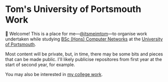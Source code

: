 # Tom's University of Portsmouth Work

👋 Welcome! This is a place for me—[@itsmeimtom](https://github.com/itsmeimtom)—to organise work undertaken while studying [BSc (Hons) Computer Networks](https://www.port.ac.uk/study/courses/bsc-hons-computer-networks) at the [University of Portsmouth](https://port.ac.uk).

Most content will be private, but, in time, there may be some bits and pieces that can be made public. I'll likely publicise repositores from first year at the start of second year, for example. 

You may also be interested in [my college work](https://github.com/tomatsolihull).
